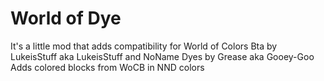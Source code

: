 # World of Dye

It's a little mod that adds compatibility for World of Colors Bta by LukeisStuff aka LukeisStuff and NoName Dyes by Grease aka Gooey-Goo
Adds colored blocks from WoCB in NND colors
